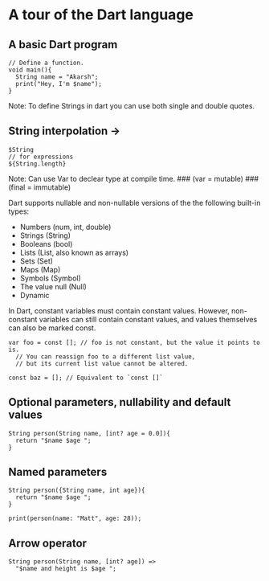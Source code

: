 # A tour of the Dart language


## A basic Dart program

```
// Define a function.
void main(){
  String name = "Akarsh";
  print("Hey, I'm $name");
}
```
Note: To define Strings in dart you can use both single and double quotes.

## String interpolation -> 
``` 
$String 
// for expressions
${String.length}
```

Note: Can use Var to declear type at compile time. 
    ### (var = mutable)
    ### (final = immutable)

Dart supports nullable and non-nullable versions of the the following built-in types:

- Numbers (num, int, double)
- Strings (String)
- Booleans (bool)
- Lists (List, also known as arrays)
- Sets (Set)
- Maps (Map)
- Symbols (Symbol)
- The value null (Null) 
- Dynamic

In Dart, constant variables must contain constant values. However, non-constant variables can still contain constant values, and values themselves can also be marked const.

```
var foo = const []; // foo is not constant, but the value it points to is.
  // You can reassign foo to a different list value,
  // but its current list value cannot be altered. 

const baz = []; // Equivalent to `const []`
```
## Optional parameters, nullability and default values
```
String person(String name, [int? age = 0.0]){
  return "$name $age ";
}

```

## Named parameters
```
String person({String name, int age}){
  return "$name $age ";
}

print(person(name: "Matt", age: 28));
```

##  Arrow operator
```
String person(String name, [int? age]) =>
  "$name and height is $age ";
```
